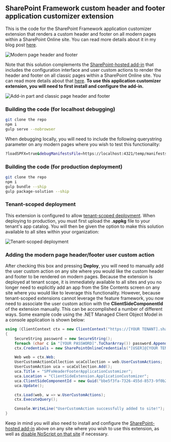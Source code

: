 ## SharePoint Framework custom header and footer application customizer extension

This is the code for the SharePoint Framework application customizer extension that renders a custom header and footer on all modern pages within a SharePoint Online site. You can read more details about it in my blog post [here](https://dannyjessee.com/blog/index.php/2017/08/custom-modern-page-header-and-footer-using-sharepoint-framework-part-2/).

![Modern page header and footer](https://i1.wp.com/dannyjessee.com/blog/wp-content/uploads/2017/08/modernhf2.png?w=953&ssl=1)

Note that this solution complements the [SharePoint-hosted add-in](https://github.com/dannyjessee/SiteHeaderFooter) that includes the configuration interface and user custom actions to render the header and footer on all classic pages within a SharePoint Online site. You can read more details about that [here](https://dannyjessee.com/blog/index.php/2015/08/custom-site-header-and-footer-using-a-sharepoint-hosted-add-in/). <b>To use this application customizer extension, you will need to first install and configure the add-in.</b>

![Add-in part and classic page header and footer](https://i1.wp.com/dannyjessee.com/blog/wp-content/uploads/2017/08/classicaddinsuitebar.png?w=953&ssl=1)

### Building the code (for localhost debugging)

```bash
git clone the repo
npm i
gulp serve --nobrowser
```

When debugging locally, you will need to include the following querystring parameter on any modern pages where you wish to test this functionality:

```bash
?loadSPFX=true&debugManifestsFile=https://localhost:4321/temp/manifests.js&customActions={"bbe5f3fa-7326-455d-8573-9f0b2b015ff9":{"location":"ClientSideExtension.ApplicationCustomizer"}}
```

### Building the code (for production deployment)

```bash
git clone the repo
npm i
gulp bundle --ship
gulp package-solution --ship
```

### Tenant-scoped deployment

This extension is configured to allow [tenant-scoped deployment](https://dev.office.com/sharepoint/docs/spfx/tenant-scoped-deployment). When deploying to production, you must first upload the <b>.sppkg</b> file to your tenant's app catalog. You will then be given the option to make this solution available to all sites within your organization:

![Tenant-scoped deployment](https://i1.wp.com/dannyjessee.com/blog/wp-content/uploads/2017/09/tenantscopeddeployment.png?w=784&ssl=1)

### Adding the modern page header/footer user custom action

After checking this box and pressing **Deploy**, you will need to manually add the user custom action on any site where you would like  the custom header and footer to be rendered on modern pages. Because the extension is deployed at tenant scope, it is immediately available to all sites and you no longer need to explicitly add an app from the Site Contents screen on any site where you would like to leverage this functionality. However, because tenant-scoped extensions cannot leverage the feature framework, you now need to associate the user custom action with the **ClientSideComponentId** of the extension manually. This can be accomplished a number of different ways. Some example code using the .NET Managed Client Object Model in a console application is shown below:

```cs
using (ClientContext ctx = new ClientContext("https://[YOUR TENANT].sharepoint.com"))
{
    SecureString password = new SecureString();
    foreach (char c in "[YOUR PASSWORD]".ToCharArray()) password.AppendChar(c);
    ctx.Credentials = new SharePointOnlineCredentials("[USER]@[YOUR TENANT].onmicrosoft.com", password);

    Web web = ctx.Web;
    UserCustomActionCollection ucaCollection = web.UserCustomActions;
    UserCustomAction uca = ucaCollection.Add();
    uca.Title = "SPFxHeaderFooterApplicationCustomizer";
    uca.Location = "ClientSideExtension.ApplicationCustomizer";
    uca.ClientSideComponentId = new Guid("bbe5f3fa-7326-455d-8573-9f0b2b015ff9");
    uca.Update();

    ctx.Load(web, w => w.UserCustomActions);
    ctx.ExecuteQuery();

    Console.WriteLine("UserCustomAction successfully added to site!");
}
```

Keep in mind you will also need to install and configure the [SharePoint-hosted add-in](https://github.com/dannyjessee/SiteHeaderFooter) above on any site where you wish to use this extension, as well as [disable NoScript on that site](https://dannyjessee.com/blog/index.php/2017/07/sharepoint-online-modern-team-sites-are-noscript-sites-but-communication-sites-are-not/) if necessary.
